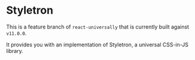 # Styletron

This is a feature branch of `react-universally` that is currently built against `v11.0.0`.

It provides you with an implementation of Styletron, a universal CSS-in-JS library.
